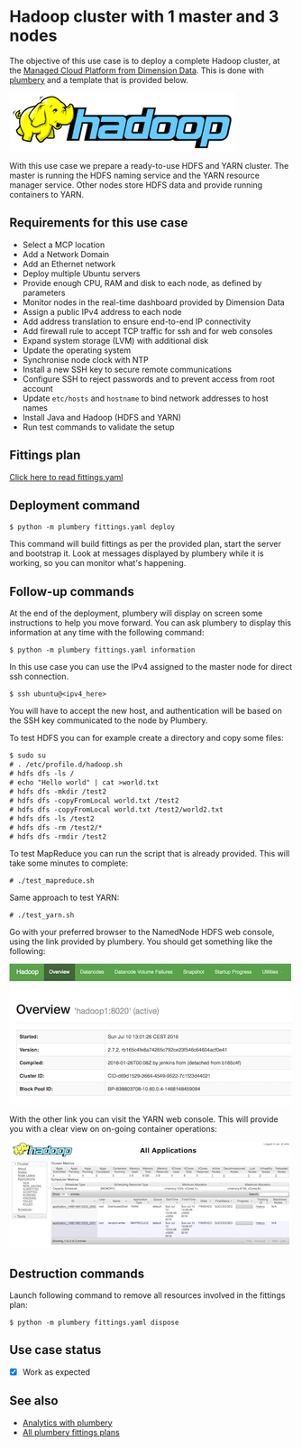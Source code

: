 # Hadoop cluster with 1 master and 3 nodes

The objective of this use case is to deploy a complete Hadoop cluster, at the [Managed Cloud Platform from Dimension Data](http://cloud.dimensiondata.com/eu/en/).
This is done with [plumbery](https://developer.dimensiondata.com/display/PLUM/Plumbery) and a template that is provided below.

![Hadoop](hadoop.png)

With this use case we prepare a ready-to-use HDFS and YARN cluster. The master is running
the HDFS naming service and the YARN resource manager service. Other nodes store HDFS data and provide running containers to YARN.

## Requirements for this use case

* Select a MCP location
* Add a Network Domain
* Add an Ethernet network
* Deploy multiple Ubuntu servers
* Provide enough CPU, RAM and disk to each node, as defined by parameters
* Monitor nodes in the real-time dashboard provided by Dimension Data
* Assign a public IPv4 address to each node
* Add address translation to ensure end-to-end IP connectivity
* Add firewall rule to accept TCP traffic for ssh and for web consoles
* Expand system storage (LVM) with additional disk
* Update the operating system
* Synchronise node clock with NTP
* Install a new SSH key to secure remote communications
* Configure SSH to reject passwords and to prevent access from root account
* Update `etc/hosts` and `hostname` to bind network addresses to host names
* Install Java and Hadoop (HDFS and YARN)
* Run test commands to validate the setup

## Fittings plan

[Click here to read fittings.yaml](fittings.yaml)

## Deployment command

    $ python -m plumbery fittings.yaml deploy

This command will build fittings as per the provided plan, start the server
and bootstrap it. Look at messages displayed by plumbery while it is
working, so you can monitor what's happening.

## Follow-up commands

At the end of the deployment, plumbery will display on screen some instructions
to help you move forward. You can ask plumbery to display this information
at any time with the following command:

    $ python -m plumbery fittings.yaml information


In this use case you can use the IPv4 assigned to the master node for direct ssh
connection.

    $ ssh ubuntu@<ipv4_here>


You will have to accept the new host, and authentication will be based on
the SSH key communicated to the node by Plumbery.

To test HDFS you can for example create a directory and copy some files:

    $ sudo su
    # . /etc/profile.d/hadoop.sh
    # hdfs dfs -ls /
    # echo "Hello world" | cat >world.txt
    # hdfs dfs -mkdir /test2
    # hdfs dfs -copyFromLocal world.txt /test2
    # hdfs dfs -copyFromLocal world.txt /test2/world2.txt
    # hdfs dfs -ls /test2
    # hdfs dfs -rm /test2/*
    # hdfs dfs -rmdir /test2


To test MapReduce you can run the script that is already provided. This will take
some minutes to complete:

    # ./test_mapreduce.sh


Same approach to test YARN:

    # ./test_yarn.sh


Go with your preferred browser to the NamedNode HDFS web console,
using the link provided by plumbery. You should get something like the following:

![HDFS console](hdfs-console.png)

With the other link you can visit the YARN web console. This will provide you
with a clear view on on-going container operations:

![YARN console](yarn-console.png)

## Destruction commands

Launch following command to remove all resources involved in the fittings plan:

    $ python -m plumbery fittings.yaml dispose

## Use case status

- [x] Work as expected

## See also

- [Analytics with plumbery](../)
- [All plumbery fittings plans](../../)


